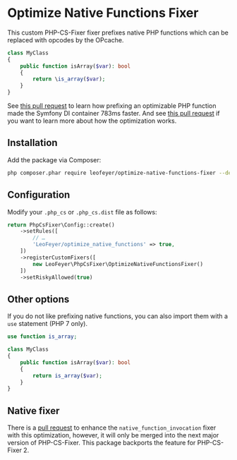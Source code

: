 Optimize Native Functions Fixer
===============================

This custom PHP-CS-Fixer fixer prefixes native PHP functions which can be
replaced with opcodes by the OPcache.

```php
class MyClass
{
    public function isArray($var): bool
    {
        return \is_array($var);
    }
}
```

See [this pull request][1] to learn how prefixing an optimizable PHP function
made the Symfony DI container 783ms faster. And see [this pull request][2] if
you want to learn more about how the optimization works.

Installation
------------

Add the package via Composer:

```bash
php composer.phar require leofeyer/optimize-native-functions-fixer --dev
```

Configuration
-------------

Modify your `.php_cs` or `.php_cs.dist` file as follows:

```php
return PhpCsFixer\Config::create()
    ->setRules([
        // …
        'LeoFeyer/optimize_native_functions' => true,
    ])
    ->registerCustomFixers([
        new LeoFeyer\PhpCsFixer\OptimizeNativeFunctionsFixer()
    ])
    ->setRiskyAllowed(true)
```

Other options
-------------

If you do not like prefixing native functions, you can also import them with a
`use` statement (PHP 7 only).

```php
use function is_array;

class MyClass
{
    public function isArray($var): bool
    {
        return is_array($var);
    }
}
```

Native fixer
------------

There is a [pull request][3] to enhance the `native_function_invocation` fixer
with this optimization, however, it will only be merged into the next major
version of PHP-CS-Fixer. This package backports the feature for PHP-CS-Fixer 2.

[1]: https://github.com/symfony/symfony/pull/25854
[2]: https://github.com/FriendsOfPHP/PHP-CS-Fixer/issues/3048
[3]: https://github.com/FriendsOfPHP/PHP-CS-Fixer/pull/3222
